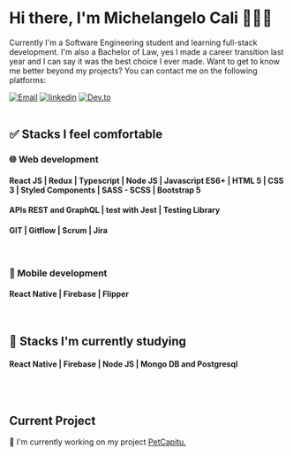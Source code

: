 # Hi there, I'm Michelangelo Cali 👨🏻‍💻
Currently I'm a Software Engineering student and learning full-stack development. I'm also a Bachelor of Law, yes I made a career transition last year and I can say it was the best choice I ever made. Want to get to know me better beyond my projects? You can contact me on the following platforms:

[![Email](https://img.shields.io/badge/-Hotmail-0078D4?style=for-the-badge&logo=microsoft-outlook&logoColor=white&mailto:michelangelocali@hotmail.com)](mailto:michelangelocali@hotmail.com)
[![linkedin](https://img.shields.io/badge/LinkedIn-0A66C2?style=for-the-badge&logo=linkedin&logoColor=white&url=https://www.linkedin.com/in/michelangelocali/)](https://www.linkedin.com/in/michelangelocali/)
[![Dev.to](https://img.shields.io/badge/dev.to-0C0C0C?style=for-the-badge&logo=dev.to&logoColor=white)](https://dev.to/michelangelocali)
<br><br>


## ✅ Stacks I feel comfortable
### 🌐 Web development
#### React JS  | Redux | Typescript | Node JS | Javascript ES6+ | HTML 5 | CSS 3 | Styled Components | SASS - SCSS | Bootstrap 5 
#### APIs REST and GraphQL | test with Jest | Testing Library
#### GIT | Gitflow | Scrum | Jira 
<br>


### 📱 Mobile development
#### React Native | Firebase | Flipper 
<br>


## 📖 Stacks I'm currently studying
#### React Native | Firebase | Node JS | Mongo DB and Postgresql
<br><br>


## Current Project
🔨 I'm currently working on my project [PetCapitu.](https://github.com/MichelangeloCali/petcapitu-front)
<br><br>
